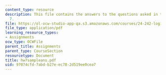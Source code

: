 ```yaml
---
content_type: resource
description: This file contains the answers to the questions asked in the homework
  7.
file: https://ol-ocw-studio-app-qa.s3.amazonaws.com/courses/24-242-logic-ii-spring-2004/97074cfd7abdb27eec782d519ee0cea7_hw7sampleans.pdf
file_type: application/pdf
learning_resource_types:
- Assignments
ocw_type: OCWFile
parent_title: Assignments
parent_type: CourseSection
resourcetype: Document
title: hw7sampleans.pdf
uid: 97074cfd-7abd-b27e-ec78-2d519ee0cea7
---
```


